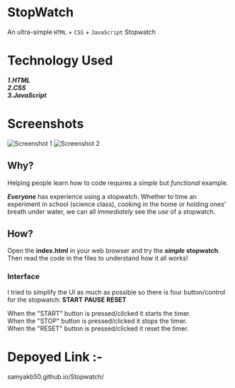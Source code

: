 # StopWatch
An ultra-simple `HTML` + `CSS` + `JavaScript` Stopwatch

# Technology Used
**_1.HTML_** <br />
**_2.CSS_** <br />
**_3.JavaScript_** <br />

# Screenshots
![Screenshot 1](https://user-images.githubusercontent.com/101451924/172603761-a9735799-1521-4025-bdb8-37f35c8dff48.png)
![Screenshot 2](https://user-images.githubusercontent.com/101451924/172603783-f3f1ed21-3e84-45b5-b053-44b62e143d01.png)


## Why?

Helping people learn how to code requires a *simple* but *functional* example.


**_Everyone_** has experience using a stopwatch.
Whether to time an experiment in school (science class),
cooking in the home or holding ones' breath under water,
we can all *immediately* see the *use* of a stopwatch.

## How?
Open the **index.html** in your web browser and try the **_simple_ stopwatch**.
Then read the code in the files to understand how it all works!


### Interface
I tried to simplify the UI as much as possible so there is four button/control for the stopwatch: **START**
**PAUSE** **RESET**


When the "START" button is pressed/clicked it starts the timer.  
When the "STOP" button is pressed/clicked it stops the timer.  
When the "RESET" button is pressed/clicked it reset the timer. 
# Depoyed Link :-
samyakb50.github.io/Stopwatch/

